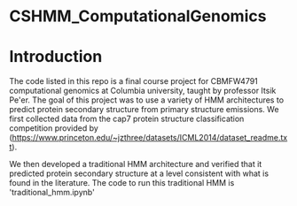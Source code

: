 # CSHMM_ComputationalGenomics

# Introduction
The code listed in this repo is a final course project for CBMFW4791 computational genomics at Columbia university, taught by professor Itsik Pe'er.  The goal of this project was to use a variety of HMM architectures to predict protein secondary structure from primary structure emissions.  We first collected data from the cap7 protein structure classification competition provided by (https://www.princeton.edu/~jzthree/datasets/ICML2014/dataset_readme.txt).  


We then developed a traditional HMM architecture and verified that it predicted protein secondary structure at a level consistent with what is found in the literature.  The code to run this traditional HMM is 'traditional_hmm.ipynb'





